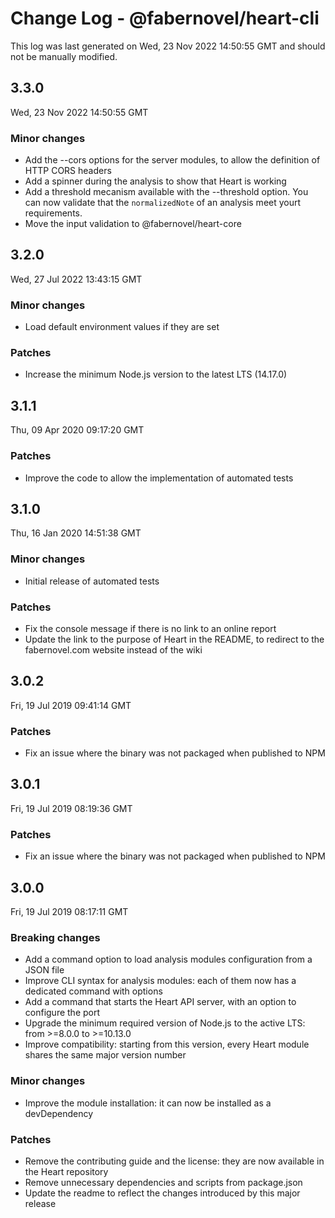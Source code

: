 # Change Log - @fabernovel/heart-cli

This log was last generated on Wed, 23 Nov 2022 14:50:55 GMT and should not be manually modified.

## 3.3.0
Wed, 23 Nov 2022 14:50:55 GMT

### Minor changes

- Add the --cors options for the server modules, to allow the definition of HTTP CORS headers
- Add a spinner during the analysis to show that Heart is working
- Add a threshold mecanism available with the --threshold option. You can now validate that the `normalizedNote` of an analysis meet yourt requirements.
- Move the input validation to @fabernovel/heart-core

## 3.2.0
Wed, 27 Jul 2022 13:43:15 GMT

### Minor changes

- Load default environment values if they are set

### Patches

- Increase the minimum Node.js version to the latest LTS (14.17.0)

## 3.1.1
Thu, 09 Apr 2020 09:17:20 GMT

### Patches

- Improve the code to allow the implementation of automated tests

## 3.1.0
Thu, 16 Jan 2020 14:51:38 GMT

### Minor changes

- Initial release of automated tests

### Patches

- Fix the console message if there is no link to an online report
- Update the link to the purpose of Heart in the README, to redirect to the fabernovel.com website instead of the wiki

## 3.0.2
Fri, 19 Jul 2019 09:41:14 GMT

### Patches

- Fix an issue where the binary was not packaged when published to NPM

## 3.0.1
Fri, 19 Jul 2019 08:19:36 GMT

### Patches

- Fix an issue where the binary was not packaged when published to NPM

## 3.0.0
Fri, 19 Jul 2019 08:17:11 GMT

### Breaking changes

- Add a command option to load analysis modules configuration from a JSON file
- Improve CLI syntax for analysis modules: each of them now has a dedicated command with options
- Add a command that starts the Heart API server, with an option to configure the port
- Upgrade the minimum required version of Node.js to the active LTS: from >=8.0.0 to >=10.13.0
- Improve compatibility: starting from this version, every Heart module shares the same major version number

### Minor changes

- Improve the module installation: it can now be installed as a devDependency

### Patches

- Remove the contributing guide and the license: they are now available in the Heart repository
- Remove unnecessary dependencies and scripts from package.json
- Update the readme to reflect the changes introduced by this major release

